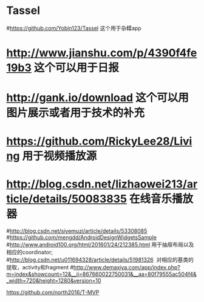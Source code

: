 # Tassel
#https://github.com/Yobin123/Tassel 这个用于杂糅app

 # http://www.jianshu.com/p/4390f4fe19b3 这个可以用于日报  
 # http://gank.io/download  这个可以用图片展示或者用于技术的补充
 # https://github.com/RickyLee28/Living 用于视频播放源
 # http://blog.csdn.net/lizhaowei213/article/details/50083835 在线音乐播放器
 #http://blog.csdn.net/siyemuzi/article/details/53308085 
 #https://github.com/mengdd/AndroidDesignWidgetsSample    
#http://www.android100.org/html/201601/24/212385.html    用于抽屉布局以及相应的coordinator;
#http://blog.csdn.net/u011694328/article/details/51981326  对相应的基类的提取，activity和fragment
  #http://www.demaxiya.com/app/index.php?m=index&showcount=12&__ii=867660022750031&__aa=80f79555ac504f4&_width=720&height=1280&version=10

https://github.com/north2016/T-MVP
